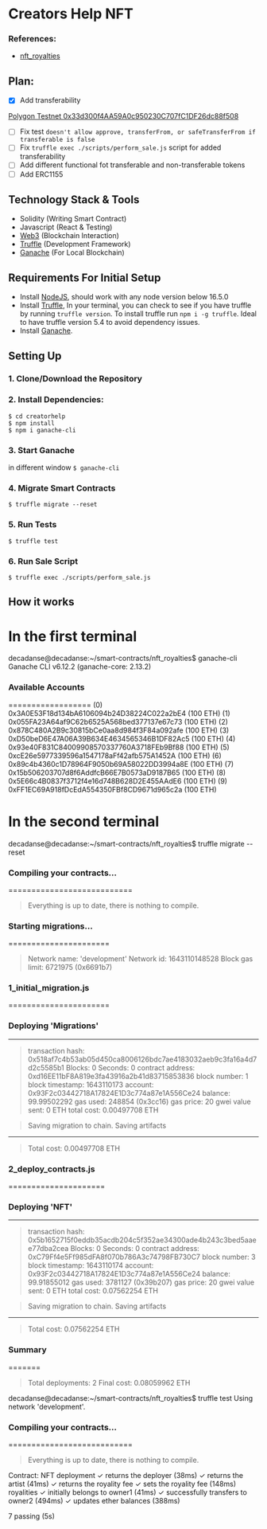 # Creators Help NFT

### References:
- [nft_royalties](https://github.com/dappuniversity/nft_royalties)

## Plan:
- [x] Add transferability 

[Polygon Testnet
0x33d300f4AA59A0c950230C707fC1DF26dc88f508](https://mumbai.polygonscan.com/address/0x33d300f4aa59a0c950230c707fc1df26dc88f508)
- [ ] Fix test `doesn't allow approve, transferFrom, or safeTransferFrom if transferable is false`
- [ ] Fix `truffle exec ./scripts/perform_sale.js` script for added transferability
- [ ] Add different functional fot transferable and non-transferable tokens 
- [ ] Add ERC1155

## Technology Stack & Tools

- Solidity (Writing Smart Contract)
- Javascript (React & Testing)
- [Web3](https://web3js.readthedocs.io/en/v1.5.2/) (Blockchain Interaction)
- [Truffle](https://www.trufflesuite.com/docs/truffle/overview) (Development Framework)
- [Ganache](https://www.trufflesuite.com/ganache) (For Local Blockchain)

## Requirements For Initial Setup
- Install [NodeJS](https://nodejs.org/en/), should work with any node version below 16.5.0
- Install [Truffle](https://www.trufflesuite.com/docs/truffle/overview), In your terminal, you can check to see if you have truffle by running `truffle version`. To install truffle run `npm i -g truffle`. Ideal to have truffle version 5.4 to avoid dependency issues.
- Install [Ganache](https://www.trufflesuite.com/ganache).

## Setting Up
### 1. Clone/Download the Repository

### 2. Install Dependencies:
```
$ cd creatorhelp
$ npm install 
$ npm i ganache-cli
```

### 3. Start Ganache
in different window
`$ ganache-cli`

### 4. Migrate Smart Contracts
`$ truffle migrate --reset`

### 5. Run Tests
`$ truffle test`

### 6. Run Sale Script
`$ truffle exec ./scripts/perform_sale.js`


## How it works

# In the first terminal

decadanse@decadanse:~/smart-contracts/nft_royalties$ ganache-cli
Ganache CLI v6.12.2 (ganache-core: 2.13.2)

### Available Accounts
==================
(0) 0x3A0E53F18d134bA6106094b24D38224C022a2bE4 (100 ETH)
(1) 0x055FA23A64af9C62b6525A568bed377137e67c73 (100 ETH)
(2) 0x878C480A2B9c30815bCe0aa8d984f3F84a092afe (100 ETH)
(3) 0xD50beD6E47A06A39B634E4634565346B1DF82Ac5 (100 ETH)
(4) 0x93e40F831C84009908570337760A3718FEb9Bf88 (100 ETH)
(5) 0xcE26e5977339596a1547178aFf42afb575A1452A (100 ETH)
(6) 0x89c4b4360c1D78964F9050b69A58022DD3994a8E (100 ETH)
(7) 0x15b506203707d8f6AddfcB66E7B0573aD9187B65 (100 ETH)
(8) 0x5E66c4B0837f3712f4e16d748B628D2E455AAdE6 (100 ETH)
(9) 0xFF1EC69A918fDcEdA554350FBf8CD9671d965c2a (100 ETH)

# In the second terminal

decadanse@decadanse:~/smart-contracts/nft_royalties$ truffle migrate --reset

### Compiling your contracts...
===========================
> Everything is up to date, there is nothing to compile.



### Starting migrations...
======================
> Network name:    'development'
> Network id:      1643110148528
> Block gas limit: 6721975 (0x6691b7)


### 1_initial_migration.js
======================

   ### Deploying 'Migrations'
   ----------------------
   > transaction hash:    0x518af7c4b53ab05d450ca8006126bdc7ae4183032aeb9c3fa16a4d7d2c5585b1
   > Blocks: 0            Seconds: 0
   > contract address:    0xd16EE11bF8A819e3fa43916a2b41d83715853836
   > block number:        1
   > block timestamp:     1643110173
   > account:             0x93F2c03442718A17824E1D3c774a87e1A556Ce24
   > balance:             99.99502292
   > gas used:            248854 (0x3cc16)
   > gas price:           20 gwei
   > value sent:          0 ETH
   > total cost:          0.00497708 ETH


   > Saving migration to chain.
   > Saving artifacts
   -------------------------------------
   > Total cost:          0.00497708 ETH


### 2_deploy_contracts.js
=====================

   ### Deploying 'NFT'
   ---------------
   > transaction hash:    0x5b1652715f0eddb35acdb204c5f352ae34300ade4b243c3bed5aaee77dba2cea
   > Blocks: 0            Seconds: 0
   > contract address:    0xC79Ff4e5Ff985dFA8f070b786A3c74798FB730C7
   > block number:        3
   > block timestamp:     1643110174
   > account:             0x93F2c03442718A17824E1D3c774a87e1A556Ce24
   > balance:             99.91855012
   > gas used:            3781127 (0x39b207)
   > gas price:           20 gwei
   > value sent:          0 ETH
   > total cost:          0.07562254 ETH


   > Saving migration to chain.
   > Saving artifacts
   -------------------------------------
   > Total cost:          0.07562254 ETH


### Summary
=======
> Total deployments:   2
> Final cost:          0.08059962 ETH


decadanse@decadanse:~/smart-contracts/nft_royalties$ truffle test
Using network 'development'.


### Compiling your contracts...
===========================
> Everything is up to date, there is nothing to compile.



  Contract: NFT
    deployment
      ✓ returns the deployer (38ms)
      ✓ returns the artist (41ms)
      ✓ returns the royality fee
      ✓ sets the royality fee (148ms)
    royalities
      ✓ initially belongs to owner1 (41ms)
      ✓ successfully transfers to owner2 (494ms)
      ✓ updates ether balances (388ms)


  7 passing (5s)
